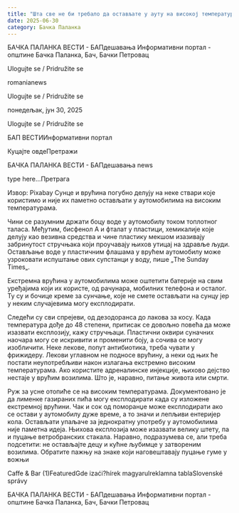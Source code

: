 ```yaml
---
title: "Шта све не би требало да остављате у ауту на високој температури"
date: 2025-06-30
category: Бачка Паланка
---
```


БАЧКА ПАЛАНКА ВЕСТИ - БАПдешавања Информативни портал - општине Бачка Паланка, Бач, Бачки Петровац

Ulogujte se / Pridružite se

romanianews

Ulogujte se / Pridružite se

понедељак, јун 30, 2025

Ulogujte se / Pridružite se

БАП ВЕСТИИнформативни портал

Куцајте овдеПретражи

БАЧКА ПАЛАНКА ВЕСТИ - БАПдешавања news

type here...Претрага

Извор: Pixabay
            Сунце и врућина погубно делују на неке ствари које користимо и није их паметно остављати у аутомобилима на високим температурама.

Чини се разумним држати боцу воде у аутомобилу током топлотног таласа. Међутим, бисфенол А и фталат у пластици, хемикалије које делују као везивна средства и чине пластику мекшом изазивају забринутост стручњака који проучавају њихов утицај на здравље људи.
Остављање воде у пластичним флашама у врућем аутомобилу може узроковати испуштање ових супстанци у воду, пише „The Sunday Times„.


Екстремна врућина у аутомобилима може оштетити батерије на свим уређајима који их користе, од рачунара, мобилних телефона и осталог. Ту су и бочице креме за сунчање, које не смете остављати на сунцу јер у неким случајевима могу експлодирати.


Следећи су сви спрејеви, од дезодоранса до лакова за косу. Када температура дође до 48 степени, притисак се довољно повећа да може изазвати експлозију, кажу стручњаци. Пластични оквири суначних наочара могу се искривити и променити боју, а сочива се могу изобличити.
Неке лекове, попут антибиотика, треба чувати у фрижидеру. Лекови углавном не подносе врућину, а неки од њих ће постати неупотребљиви након излагања екстремно високим температурама. Ако користите адреналинске инјекције, њихово дејство нестаје у врућим возилима. Што је, наравно, питање живота или смрти.


Руж за усне отопиће се на високим температурама.
Документовано је да лименке газираних пића могу експлодирати када су изложене екстремној врућини. Чак и сок од поморанџе може експлодирати ако се остави у аутомобилу дуже време, а то значи и лепљиви ентеријер кола.
Остављати упаљаче за једнократну употребу у аутомобилима није паметна идеја. Њихова експлозија може изазвати велику штету, па и пуцање ветробранских стакала.
Наравно, подразумева се, али треба подсетити: не остављајте децу и кућне љубимце у затвореним возилима.
Обратите пажњу на знаке који наговештавају пуцање гуме у вожњи

Caffe & Bar (1)FeaturedGde izaći?hírek magyarulreklamna tablaSlovenské správy

БАЧКА ПАЛАНКА ВЕСТИ - БАПдешавања Информативни портал - општине Бачка Паланка, Бач, Бачки Петровац
